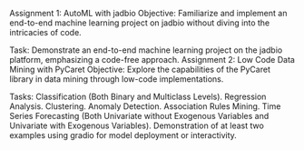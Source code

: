Assignment 1: AutoML with jadbio
Objective: Familiarize and implement an end-to-end machine learning project on jadbio without diving into the intricacies of code.

Task:
Demonstrate an end-to-end machine learning project on the jadbio platform, emphasizing a code-free approach.
Assignment 2: Low Code Data Mining with PyCaret
Objective: Explore the capabilities of the PyCaret library in data mining through low-code implementations.

Tasks:
Classification (Both Binary and Multiclass Levels).
Regression Analysis.
Clustering.
Anomaly Detection.
Association Rules Mining.
Time Series Forecasting (Both Univariate without Exogenous Variables and Univariate with Exogenous Variables).
Demonstration of at least two examples using gradio for model deployment or interactivity.
